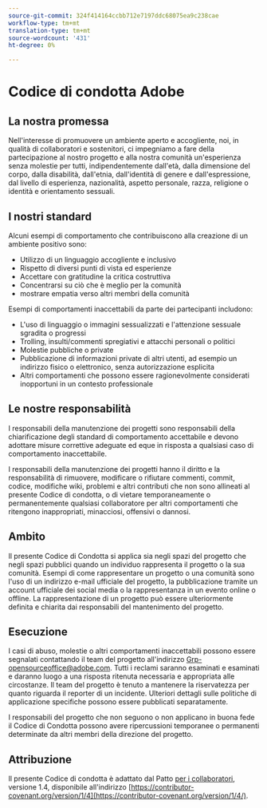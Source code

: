 ```yaml
---
source-git-commit: 324f414164ccbb712e7197ddc68075ea9c238cae
workflow-type: tm+mt
translation-type: tm+mt
source-wordcount: '431'
ht-degree: 0%

---
```

# Codice di condotta  Adobe

## La nostra promessa

Nell&#39;interesse di promuovere un ambiente aperto e accogliente, noi, in qualità di collaboratori e sostenitori, ci impegniamo a fare della partecipazione al nostro progetto e alla nostra comunità un&#39;esperienza senza molestie per tutti, indipendentemente dall&#39;età, dalla dimensione del corpo, dalla disabilità, dall&#39;etnia, dall&#39;identità di genere e dall&#39;espressione, dal livello di esperienza, nazionalità, aspetto personale, razza, religione o identità e orientamento sessuali.

## I nostri standard

Alcuni esempi di comportamento che contribuiscono alla creazione di un ambiente positivo sono:

* Utilizzo di un linguaggio accogliente e inclusivo
* Rispetto di diversi punti di vista ed esperienze
* Accettare con gratitudine la critica costruttiva
* Concentrarsi su ciò che è meglio per la comunità
* mostrare empatia verso altri membri della comunità

Esempi di comportamenti inaccettabili da parte dei partecipanti includono:

* L&#39;uso di linguaggio o immagini sessualizzati e l&#39;attenzione sessuale sgradita o progressi
* Trolling, insulti/commenti spregiativi e attacchi personali o politici
* Molestie pubbliche o private
* Pubblicazione di informazioni private di altri utenti, ad esempio un indirizzo fisico o elettronico, senza autorizzazione esplicita
* Altri comportamenti che possono essere ragionevolmente considerati inopportuni in un contesto professionale

## Le nostre responsabilità

I responsabili della manutenzione dei progetti sono responsabili della chiarificazione degli standard di comportamento accettabile e devono adottare misure correttive adeguate ed eque in risposta a qualsiasi caso di comportamento inaccettabile.

I responsabili della manutenzione dei progetti hanno il diritto e la responsabilità di rimuovere, modificare o rifiutare commenti, commit, codice, modifiche wiki, problemi e altri contributi che non sono allineati al presente Codice di condotta, o di vietare temporaneamente o permanentemente qualsiasi collaboratore per altri comportamenti che ritengono inappropriati, minacciosi, offensivi o dannosi.

## Ambito

Il presente Codice di Condotta si applica sia negli spazi del progetto che negli spazi pubblici quando un individuo rappresenta il progetto o la sua comunità. Esempi di come rappresentare un progetto o una comunità sono l&#39;uso di un indirizzo e-mail ufficiale del progetto, la pubblicazione tramite un account ufficiale dei social media o la rappresentanza in un evento online o offline. La rappresentazione di un progetto può essere ulteriormente definita e chiarita dai responsabili del mantenimento del progetto.

## Esecuzione

I casi di abuso, molestie o altri comportamenti inaccettabili possono essere segnalati contattando il team del progetto all&#39;indirizzo Grp-opensourceoffice@adobe.com. Tutti i reclami saranno esaminati e esaminati e daranno luogo a una risposta ritenuta necessaria e appropriata alle circostanze. Il team del progetto è tenuto a mantenere la riservatezza per quanto riguarda il reporter di un incidente. Ulteriori dettagli sulle politiche di applicazione specifiche possono essere pubblicati separatamente.

I responsabili del progetto che non seguono o non applicano in buona fede il Codice di Condotta possono avere ripercussioni temporanee o permanenti determinate da altri membri della direzione del progetto.

## Attribuzione

Il presente Codice di condotta è adattato dal Patto [per i collaboratori](https://contributor-covenant.org), versione 1.4, disponibile all&#39;indirizzo [https://contributor-covenant.org/version/1/4](https://contributor-covenant.org/version/1/4/).
